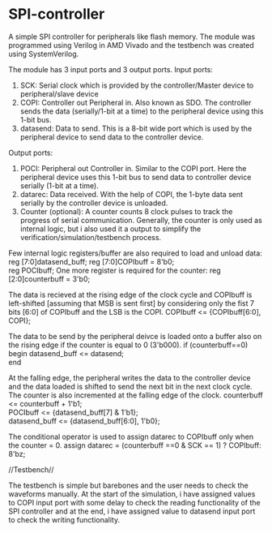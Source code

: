 # SPI-controller
A simple SPI controller for peripherals like flash memory. The module was programmed using Verilog in AMD Vivado and the testbench was created using SystemVerilog.

The module has 3 input ports and 3 output ports.
Input ports:
1. SCK: Serial clock which is provided by the controller/Master device to peripheral/slave device
2. COPI: Controller out Peripheral in. Also known as SDO. The controller sends the data (serially/1-bit at a time) to the peripheral device using this 1-bit bus.
3. datasend: Data to send. This is a 8-bit wide port which is used by the peripheral device to send data to the controller device.

Output ports:
1. POCI: Peripheral out Controller in. Similar to the COPI port. Here the peripheral device uses this 1-bit bus to send data to controller device serially (1-bit at a time).
2. datarec: Data received. With the help of COPI, the 1-byte data sent serially by the controller device is unloaded.
3. Counter (optional): A counter counts 8 clock pulses to track the progress of serial communication. Generally, the counter is only used as internal logic, but i also used it a output to simplify the verification/simulation/testbench process.

Few internal logic registers/buffer are also required to load and unload data:
reg [7:0]datasend_buff;
reg [7:0]COPIbuff = 8'b0;  
reg POCIbuff;
One more register is required for the counter:
reg [2:0]counterbuff = 3'b0;

The data is recieved at the rising edge of the clock cycle and COPIbuff is left-shifted [assuming that MSB is sent first] by considering only the fist 7 bits [6:0] of COPIbuff and the LSB is the COPI. 
COPIbuff            <=  {COPIbuff[6:0], COPI};

The data to be send by the peripheral deivce is loaded onto a buffer also on the rising edge if the counter is equal to 0 (3'b000).
if (counterbuff==0)                              
    begin
        datasend_buff    <=    datasend;            
    end

At the falling edge, the peripheral writes the data to the controller device and the data loaded is shifted to send the next bit in the next clock cycle. The counter is also incremented at the falling edge of the clock.
counterbuff       <=  counterbuff + 1'b1;                 
POCIbuff          <=  {datasend_buff[7] & 1'b1};         
datasend_buff     <=  {datasend_buff[6:0], 1'b0};        

The conditional operator is used to assign datarec to COPIbuff only when the counter = 0.
assign datarec      =   (counterbuff ==0 & SCK == 1) ? COPIbuff: 8'bz;

//Testbench//

The testbench is simple but barebones and the user needs to check the waveforms manually. At the start of the simulation, i have assigned values to COPI input port with some delay to check the reading functionality of the SPI controller and at the end, i have assigned value to datasend input port to check the writing functionality. 


